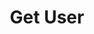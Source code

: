 ---
title: Get User
excerpt: Retrieves the [User](#schema_user) object for a valid identifier.
api:
  file: botpress-api.json
  operationId: getUser
deprecated: false
hidden: false
metadata:
  title: ''
  description: ''
  robots: index
next:
  description: ''
---